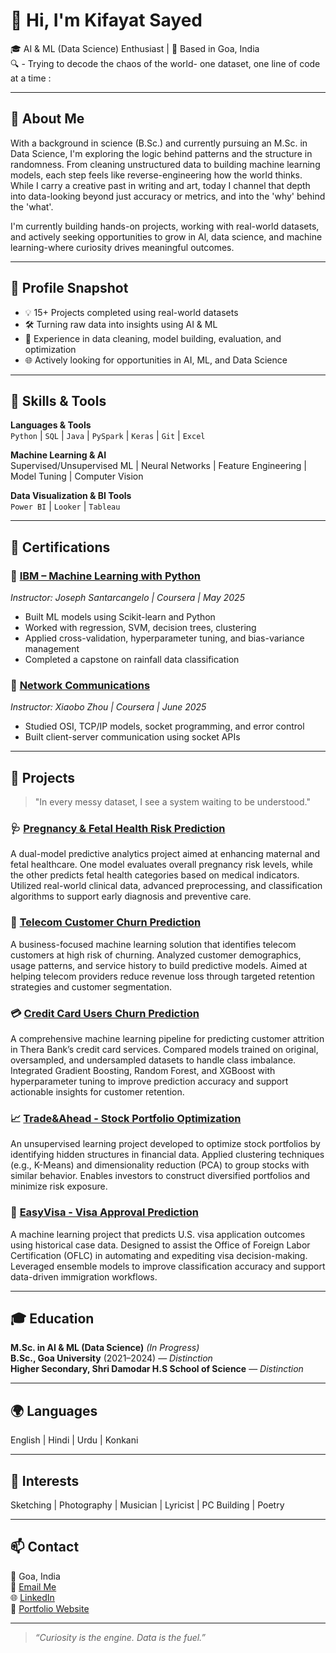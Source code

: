 # 👋 Hi, I'm Kifayat Sayed

🎓 AI & ML (Data Science) Enthusiast | 📍 Based in Goa, India  
🔍  - Trying to decode the chaos of the world- one dataset, one line of code at a time :

---

## 🧠 About Me

With a background in science (B.Sc.) and currently pursuing an M.Sc. in Data Science, I'm exploring the logic behind patterns and the structure in randomness. From cleaning unstructured data to building machine learning models, each step feels like reverse-engineering how the world thinks. While I carry a creative past in writing and art, today I channel that depth into data-looking beyond just accuracy or metrics, and into the 'why' behind the 'what'.

I'm currently building hands-on projects, working with real-world datasets, and actively seeking opportunities to grow in Al, data science, and machine learning-where curiosity drives meaningful outcomes.

---

## 🚀 Profile Snapshot

- 💡 15+ Projects completed using real-world datasets
- 🛠️ Turning raw data into insights using AI & ML
- 🔄 Experience in data cleaning, model building, evaluation, and optimization
- 🌐 Actively looking for opportunities in AI, ML, and Data Science

---

## 🧰 Skills & Tools

**Languages & Tools**  
`Python` | `SQL` | `Java` | `PySpark` | `Keras` | `Git` | `Excel`  

**Machine Learning & AI**  
Supervised/Unsupervised ML | Neural Networks | Feature Engineering | Model Tuning | Computer Vision

**Data Visualization & BI Tools**  
`Power BI` | `Looker` | `Tableau`

---

## 🧾 Certifications

### 📘 [IBM – Machine Learning with Python](https://www.coursera.org/learn/machine-learning-with-python)  
*Instructor: Joseph Santarcangelo | Coursera | May 2025*  
- Built ML models using Scikit-learn and Python  
- Worked with regression, SVM, decision trees, clustering  
- Applied cross-validation, hyperparameter tuning, and bias-variance management  
- Completed a capstone on rainfall data classification

### 📘 [Network Communications](https://www.coursera.org/learn/network-communications)  
*Instructor: Xiaobo Zhou | Coursera | June 2025*  
- Studied OSI, TCP/IP models, socket programming, and error control  
- Built client-server communication using socket APIs

---

## 📂 Projects

> "In every messy dataset, I see a system waiting to be understood."

### 🩺 [Pregnancy & Fetal Health Risk Prediction](https://github.com/Kifayat-PC/Pregnancy-Fetal-Health-Risk-Prediction)
A dual-model predictive analytics project aimed at enhancing maternal and fetal healthcare. 
One model evaluates overall pregnancy risk levels, while the other predicts fetal health categories based on medical indicators. 
Utilized real-world clinical data, advanced preprocessing, and classification algorithms to support early diagnosis and preventive care.

### 📱 [Telecom Customer Churn Prediction](https://github.com/Kifayat-PC/Telecom-Customer-Churn-Prediction)
A business-focused machine learning solution that identifies telecom customers at high risk of churning. 
Analyzed customer demographics, usage patterns, and service history to build predictive models.
Aimed at helping telecom providers reduce revenue loss through targeted retention strategies and customer segmentation.

### 💳 [Credit Card Users Churn Prediction](https://github.com/Kifayat-PC/Credit-Card-Users-Churn-Prediction)
A comprehensive machine learning pipeline for predicting customer attrition in Thera Bank’s credit card services. 
Compared models trained on original, oversampled, and undersampled datasets to handle class imbalance. 
Integrated Gradient Boosting, Random Forest, and XGBoost with hyperparameter tuning to improve prediction accuracy and support actionable insights for customer retention.

### 📈 [Trade&Ahead - Stock Portfolio Optimization](https://github.com/Kifayat-PC/Trade-Ahead---Stock-Portfolio-Optimization)
An unsupervised learning project developed to optimize stock portfolios by identifying hidden structures in financial data. 
Applied clustering techniques (e.g., K-Means) and dimensionality reduction (PCA) to group stocks with similar behavior. 
Enables investors to construct diversified portfolios and minimize risk exposure.

### 🛂 [EasyVisa - Visa Approval Prediction](https://github.com/Kifayat-PC/EasyVisa-Visa-Approval-Prediction)
A machine learning project that predicts U.S. visa application outcomes using historical case data. 
Designed to assist the Office of Foreign Labor Certification (OFLC) in automating and expediting visa decision-making. 
Leveraged ensemble models to improve classification accuracy and support data-driven immigration workflows.

---

## 🎓 Education

**M.Sc. in AI & ML (Data Science)** *(In Progress)*  
**B.Sc., Goa University** (2021–2024) — *Distinction*  
**Higher Secondary, Shri Damodar H.S School of Science** — *Distinction*

---

## 🌍 Languages  
English | Hindi | Urdu | Konkani

---

## 🎨 Interests  
Sketching | Photography | Musician | Lyricist | PC Building | Poetry

---

## 📫 Contact  
📍 Goa, India  
📧 [Email Me](www.kifayatsayed301@gmail.com)  
🌐 [LinkedIn](https://www.linkedin.com/in/kifayat-sayed-9614a9244?utm_source=share&utm_campaign=share_via&utm_content=profile&utm_medium=android_app)  
💼 [Portfolio Website](https://your-website.com) 

---

> *“Curiosity is the engine. Data is the fuel.”*
